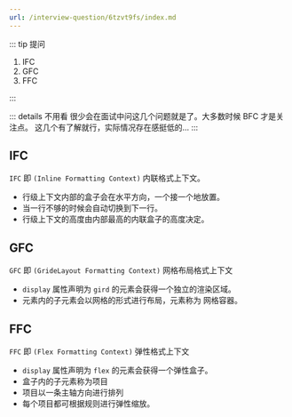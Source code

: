 ```yaml
---
url: /interview-question/6tzvt9fs/index.md
---
```

::: tip 提问

1. IFC
2. GFC
3. FFC

:::

::: details 不用看
很少会在面试中问这几个问题就是了。大多数时候 BFC 才是关注点。
这几个有了解就行，实际情况存在感挺低的...
:::

## IFC

`IFC` 即 `(Inline Formatting Context)` 内联格式上下文。

* 行级上下文内部的盒子会在水平方向，一个接一个地放置。
* 当一行不够的时候会自动切换到下一行。
* 行级上下文的高度由内部最高的内联盒子的高度决定。

## GFC

`GFC` 即 `(GrideLayout Formatting Context)` 网格布局格式上下文

* `display` 属性声明为 `gird` 的元素会获得一个独立的渲染区域。
* 元素内的子元素会以网格的形式进行布局，元素称为 网格容器。

## FFC

`FFC` 即 `(Flex Formatting Context)` 弹性格式上下文

* `display` 属性声明为 `flex` 的元素会获得一个弹性盒子。
* 盒子内的子元素称为项目
* 项目以一条主轴方向进行排列
* 每个项目都可根据规则进行弹性缩放。
